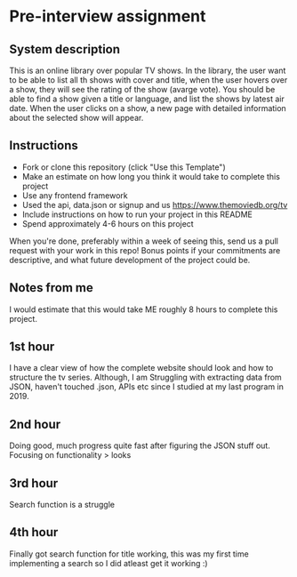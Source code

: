 # Pre-interview assignment

## System description
This is an online library over popular TV shows. In the library, the user want to be able to list all th shows with cover and title, when the user hovers over a show, they will see the rating of the show (avarge vote). You should be able to find a show given a title or language, and list the shows by latest air date.
When the user clicks on a show, a new page with detailed information about the selected show will appear.

## Instructions
* Fork or clone this repository (click "Use this Template")
* Make an estimate on how long you think it would take to complete this project
* Use any frontend framework
* Used the api, data.json or signup and us https://www.themoviedb.org/tv
* Include instructions on how to run your project in this README
* Spend approximately 4-6 hours on this project

When you're done, preferably within a week of seeing this, send us a pull request with your work in this repo! Bonus points if your commitments are descriptive, and what future development of the project could be.

## Notes from me
I would estimate that this would take ME roughly 8 hours to complete this project.
## 1st hour
I have a clear view of how the complete website should look and how to structure the tv series.
Although, I am Struggling with extracting data from JSON, haven't touched .json, APIs etc since I studied at my last
program in 2019.
## 2nd hour
Doing good, much progress quite fast after figuring the JSON stuff out.
Focusing on functionality > looks
## 3rd hour
Search function is a struggle
## 4th hour
Finally got search function for title working, this was my first time implementing a search so I
did atleast get it working :)

